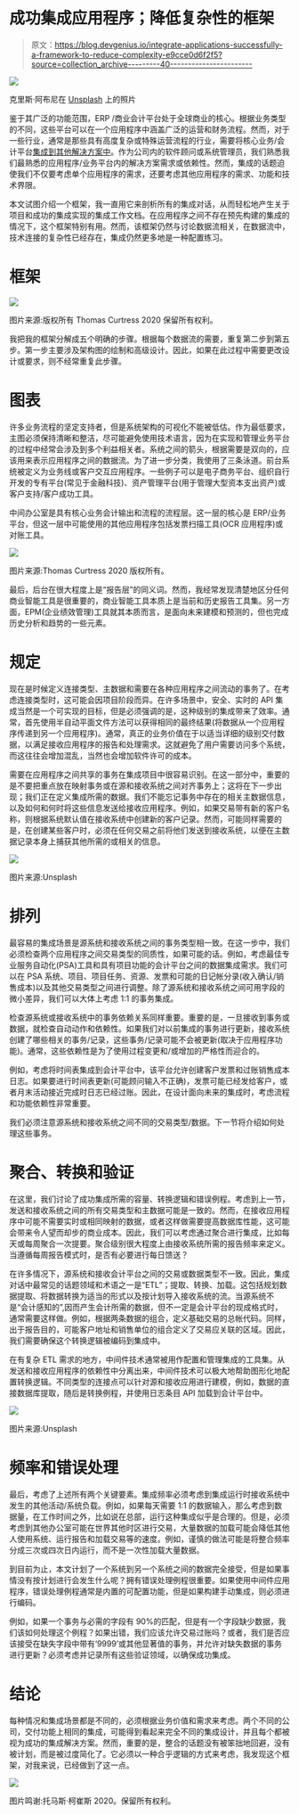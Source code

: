 # 成功集成应用程序；降低复杂性的框架

> 原文：<https://blog.devgenius.io/integrate-applications-successfully-a-framework-to-reduce-complexity-e9cce0d6f2f5?source=collection_archive---------40----------------------->

![](img/7b3ffdcac3bee0234bacc939bf588c44.png)

克里斯·阿布尼在 [Unsplash](https://unsplash.com?utm_source=medium&utm_medium=referral) 上的照片

鉴于其广泛的功能范围，ERP /商业会计平台处于全球商业的核心。根据业务类型的不同，这些平台可以在一个应用程序中涵盖广泛的运营和财务流程。然而，对于一些行业，通常是那些具有高度复杂或特殊运营流程的行业，需要将核心业务/会计平台[集成到其他解决方案中](https://tomcurtress.com/erp-jack-of-all-trades-master-of-none-how-to-save-time-and-avoid-unrealistic-expectations-when-selecting-erp-systems)。作为公司内的软件顾问或系统管理员，我们熟悉我们最熟悉的应用程序/业务平台内的解决方案需求或依赖性。然而，集成的话题迫使我们不仅要考虑单个应用程序的需求，还要考虑其他应用程序的需求、功能和技术界限。

本文试图介绍一个框架，我一直用它来剖析所有的集成对话，从而轻松地产生关于项目和成功的集成实现的集成工作文档。在应用程序之间不存在预先构建的集成的情况下，这个框架特别有用。然而，该框架仍然与讨论数据流相关，在数据流中，技术连接的复杂性已经存在，集成仍然更多地是一种配置练习。

# 框架

![](img/3c9e38634e0ea89e7800f5ad57b26aaf.png)

图片来源:版权所有 Thomas Curtress 2020 保留所有权利。

我把我的框架分解成五个明确的步骤。根据每个数据流的需要，重复第二步到第五步。第一步主要涉及架构图的绘制和高级设计。因此，如果在此过程中需要更改设计或要求，则不经常重复此步骤。

# 图表

许多业务流程的坚定支持者，但是系统架构的可视化不能被低估。作为最低要求，主图必须保持清晰和整洁，尽可能避免使用技术语言，因为在实现和管理业务平台的过程中经常会涉及到多个利益相关者。系统之间的箭头，根据需要是双向的，应该用来表示应用程序之间的数据流。为了进一步分类，我使用了三条泳道。前台系统被定义为业务线或客户交互应用程序。一些例子可以是电子商务平台、组织自行开发的专有平台(常见于金融科技)、资产管理平台(用于管理大型资本支出资产)或客户支持/客户成功工具。

中间办公室是具有核心业务会计输出和流程的流程层。这一层的核心是 ERP/业务平台，但这一层中可能使用的其他应用程序包括发票扫描工具(OCR 应用程序)或对账工具。

![](img/7d78c56eb03d0f715624e870f42a6042.png)

图片来源:Thomas Curtress 2020 版权所有。

最后，后台在很大程度上是“报告层”的同义词。然而，我经常发现清楚地区分任何商业智能工具是很重要的，商业智能工具本质上是当前和历史报告工具集。另一方面，EPM(企业绩效管理)工具就其本质而言，是面向未来建模和预测的，但也完成历史分析和趋势的一些元素。

# 规定

现在是时候定义连接类型、主数据和需要在各种应用程序之间流动的事务了。在考虑连接类型时，这可能会因项目阶段而异。在许多场景中，安全、实时的 API 集成当然是一个可实现的目标，但是必须强调的是，这种级别的集成带来了效率。通常，首先使用半自动平面文件方法可以获得相同的最终结果(将数据从一个应用程序传递到另一个应用程序)。通常，真正的业务价值在于以适当详细的级别交付数据，以满足接收应用程序的报告和处理需求。这就避免了用户需要访问多个系统，而这往往会增加混乱，当然也会增加软件许可的成本。

需要在应用程序之间共享的事务在集成项目中很容易识别。在这一部分中，重要的是不要把重点放在映射事务或在源和接收系统之间对齐事务上；这将在下一步出现；我们正在定义集成所需的数据。我们不能忘记事务中存在的相关主数据信息，以及如何和何时将这些信息发送给接收应用程序。例如，如果交易带有新的客户名称，则根据系统默认值在接收系统中创建新的客户记录。然而，可能同样需要的是，在创建某些客户时，必须在任何交易之前将他们发送到接收系统，以便在主数据记录本身上捕获其他所需的或相关的信息。

![](img/5924acec73f4788ec814c70c7ff17d49.png)

图片来源:Unsplash

# 排列

最容易的集成场景是源系统和接收系统之间的事务类型相一致。在这一步中，我们必须检查两个应用程序之间交易类型的同质性，如果可能的话。例如，考虑最佳专业服务自动化(PSA)工具和具有项目功能的会计平台之间的数据集成需求。我们可以在 PSA 系统、项目、项目任务、资源、发票和可能的日记帐分录(收入确认/销售成本)以及其他交易类型之间进行调整。除了源系统和接收系统之间可用字段的微小差异，我们可以大体上考虑 1:1 的事务集成。

检查源系统或接收系统中的事务依赖关系同样重要。重要的是，一旦接收到事务或数据，就检查自动动作和依赖性。如果我们对以前集成的事务进行更新，接收系统创建了哪些相关的事务/记录，这些事务/记录可能不会被更新(取决于应用程序功能)。通常，这些依赖性是为了使用过程变更和/或增加的严格性而迎合的。

例如，考虑将时间表集成到会计平台中，该平台允许创建客户发票和过账销售成本日志。如果要进行时间表更新(可能顾问输入不正确)，发票可能已经发给客户，或者月末活动接近完成时日志已经过账。因此，在设计面向未来的集成时，考虑流程和功能依赖性非常重要。

我们必须注意源系统和接收系统之间不同的交易类型/数据。下一节将介绍如何处理这些事务。

# 聚合、转换和验证

在这里，我们讨论了成功集成所需的容量、转换逻辑和错误例程。考虑到上一节，发送和接收系统之间的所有交易类型和主数据可能是一致的。然而，在接收应用程序中可能不需要实时或相同映射的数据，或者这样做需要提高数据库性能，这可能会带来令人望而却步的商业成本。因此，我们可以考虑通过聚合进行集成，比如每天或每周聚合一次提要。聚合级别很大程度上由接收系统所需的报告频率来定义。当遵循每周报告模式时，是否有必要进行每日馈送？

在许多情况下，源系统和接收会计平台之间的交易或数据类型不一致。因此，集成对话中最常见的话题领域和术语之一是“ETL”；提取、转换、加载。这包括规划数据提取、将数据转换为适当的形式以及按计划导入接收系统的流。当源系统不是“会计感知的”,因而产生会计所需的数据，但不一定是会计平台的现成格式时，通常需要这样做。例如，根据两条数据的组合，定义基础交易的总帐代码。同样，出于报告目的，可能客户地址和销售单位的组合定义了交易应关联的区域。因此，我们需要确保这个转换逻辑被编码到集成中。

在有复杂 ETL 需求的地方，中间件技术通常被用作配置和管理集成的工具集。从发送和接收应用程序的依赖性中分离出来，中间件技术可以极大地帮助图形化地配置转换逻辑。不同类型的连接点可以针对源和接收应用进行建模，例如，数据的直接数据库提取，随后是转换例程，并使用日志条目 API 加载到会计平台中。

![](img/f02c1e1c7b950edbf672188074d76e3e.png)

图片来源:Unsplash

# 频率和错误处理

最后，考虑了上述所有两个关键要素。集成频率必须考虑到集成运行时接收系统中发生的其他活动/系统负载。例如，如果每天需要 1:1 的数据输入，那么考虑到数据量，在工作时间之外，比如说在总部，运行这种集成似乎是合理的。但是，必须考虑到其他办公室可能在世界其他时区进行交易，大量数据的加载可能会降低其他人使用系统、运行报告和加载交易等的速度。例如，谨慎的做法可能是将整合频率分成三次或四次日内运行，而不是一次性加载大量数据。

到目前为止，本文计划了一个系统到另一个系统之间的数据完全接受，但是如果事情没有按计划进行会发生什么呢？拥有错误处理例程很重要。如果使用中间件应用程序，错误处理例程通常是内置的可配置功能，但是如果构建手动集成，则必须进行编码。

例如，如果一个事务与必需的字段有 90%的匹配，但是有一个字段缺少数据，我们该如何处理这个例程？如果出错，我们应该允许交易过账吗？或者，我们是否应该接受在缺失字段中带有‘9999’或其他显著值的事务，并允许对缺失数据的事务进行更新？必须考虑并记录所有这些验证领域，以确保成功集成。

# 结论

每种情况和集成场景都是不同的，必须根据业务价值和需求来考虑。两个不同的公司，交付功能上相同的集成，可能得到看起来完全不同的集成设计，并且每个都被视为成功的集成解决方案。然而，重要的是，整合的话题没有被笨拙地回避，没有被计划，而是被过度简化了。它必须以一种合乎逻辑的方式来考虑，我发现这个框架，对我来说，已经做到了这一点。

![](img/3d65d63326b3f345c6445901b931db0a.png)

图片鸣谢:托马斯·柯崔斯 2020。保留所有权利。